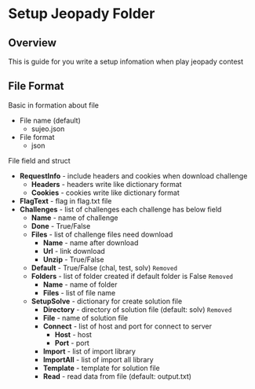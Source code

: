# Setup Jeopady Folder

## Overview

This is guide for you write a setup infomation when play jeopady contest

## File Format

Basic in formation about file
- File name (default)
    - sujeo.json
- File format
    - json

File field and struct
- **RequestInfo** - include headers and cookies when download challenge
    - **Headers** - headers write like dictionary format
    - **Cookies** - cookies write like dictionary format
- **FlagText** - flag in flag.txt file
- **Challenges** - list of challenges each challenge has below field
    - **Name** - name of challenge
    - **Done** - True/False
    - **Files** - list of challenge files need download
        - **Name** - name after download
        - **Url** - link download
        - **Unzip** - True/False
    - **Default** - True/False (chal, test, solv) `Removed`
    - **Folders** - list of folder created if default folder is False `Removed`
        - **Name** - name of folder
        - **Files** - list of file name
    - **SetupSolve** - dictionary for create solution file
        - **Directory** - directory of solution file (default: solv) `Removed`
        - **File** - name of solution file
        - **Connect** - list of host and port for connect to server
            - **Host** - host
            - **Port** - port
        - **Import** - list of import library
        - **ImportAll** - list of import all library
        - **Template** - template for solution file
        - **Read** - read data from file (default: output.txt)